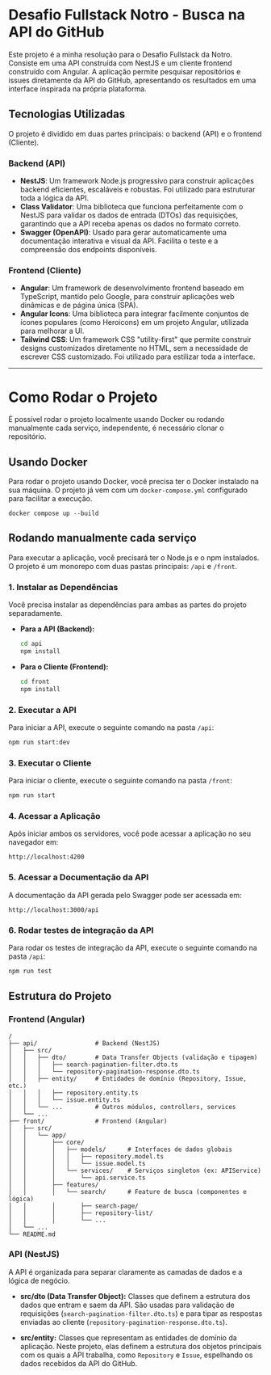 # Desafio Fullstack Notro - Busca na API do GitHub

Este projeto é a minha resolução para o Desafio Fullstack da Notro. Consiste em uma API construída com NestJS e um cliente frontend construído com Angular. A aplicação permite pesquisar repositórios e issues diretamente da API do GitHub, apresentando os resultados em uma interface inspirada na própria plataforma.

## Tecnologias Utilizadas

O projeto é dividido em duas partes principais: o backend (API) e o frontend (Cliente).

### Backend (API)

- **NestJS**: Um framework Node.js progressivo para construir aplicações backend eficientes, escaláveis e robustas. Foi utilizado para estruturar toda a lógica da API.
- **Class Validator**: Uma biblioteca que funciona perfeitamente com o NestJS para validar os dados de entrada (DTOs) das requisições, garantindo que a API receba apenas os dados no formato correto.
- **Swagger (OpenAPI)**: Usado para gerar automaticamente uma documentação interativa e visual da API. Facilita o teste e a compreensão dos endpoints disponíveis.

### Frontend (Cliente)

- **Angular**: Um framework de desenvolvimento frontend baseado em TypeScript, mantido pelo Google, para construir aplicações web dinâmicas e de página única (SPA).
- **Angular Icons**: Uma biblioteca para integrar facilmente conjuntos de ícones populares (como Heroicons) em um projeto Angular, utilizada para melhorar a UI.
- **Tailwind CSS**: Um framework CSS "utility-first" que permite construir designs customizados diretamente no HTML, sem a necessidade de escrever CSS customizado. Foi utilizado para estilizar toda a interface.

---

# Como Rodar o Projeto

É possível rodar o projeto localmente usando Docker ou rodando manualmente cada serviço, independente, é necessário clonar o repositório.

## Usando Docker

Para rodar o projeto usando Docker, você precisa ter o Docker instalado na sua máquina. O projeto já vem com um `docker-compose.yml` configurado para facilitar a execução.

```
docker compose up --build
```

## Rodando manualmente cada serviço

Para executar a aplicação, você precisará ter o Node.js e o npm instalados. O projeto é um monorepo com duas pastas principais: `/api` e `/front`.

### 1. Instalar as Dependências

Você precisa instalar as dependências para ambas as partes do projeto separadamente.

- **Para a API (Backend):**
  ```bash
  cd api
  npm install
  ```

- **Para o Cliente (Frontend):**
  ```bash
  cd front
  npm install
  ```

### 2. Executar a API
Para iniciar a API, execute o seguinte comando na pasta `/api`:

```bash
npm run start:dev
```

### 3. Executar o Cliente
Para iniciar o cliente, execute o seguinte comando na pasta `/front`:
```bash
npm run start
```

### 4. Acessar a Aplicação
Após iniciar ambos os servidores, você pode acessar a aplicação no seu navegador em:
```
http://localhost:4200
```

### 5. Acessar a Documentação da API
A documentação da API gerada pelo Swagger pode ser acessada em:
```
http://localhost:3000/api
```

### 6. Rodar testes de integração da API
Para rodar os testes de integração da API, execute o seguinte comando na pasta `/api`:

```bash
npm run test
```

## Estrutura do Projeto

### Frontend (Angular)
```plaintext
/
├── api/                # Backend (NestJS)
│   ├── src/
│   │   ├── dto/        # Data Transfer Objects (validação e tipagem)
│   │   │   ├── search-pagination-filter.dto.ts
│   │   │   └── repository-pagination-response.dto.ts
│   │   ├── entity/     # Entidades de domínio (Repository, Issue, etc.)
│   │   │   ├── repository.entity.ts
│   │   │   └── issue.entity.ts
│   │   └── ...         # Outros módulos, controllers, services
│   └── ...
├── front/              # Frontend (Angular)
│   ├── src/
│   │   └── app/
│   │       ├── core/
│   │       │   ├── models/      # Interfaces de dados globais
│   │       │   │   ├── repository.model.ts
│   │       │   │   └── issue.model.ts
│   │       │   └── services/    # Serviços singleton (ex: APIService)
│   │       │       └── api.service.ts
│   │       ├── features/
│   │       │   └── search/      # Feature de busca (componentes e lógica)
│   │       │       ├── search-page/
│   │       │       ├── repository-list/
│   │       │       └── ...
│   └── ...
└── README.md
```

### API (NestJS)

A API é organizada para separar claramente as camadas de dados e a lógica de negócio.

- **src/dto (Data Transfer Object):** Classes que definem a estrutura dos dados que entram e saem da API. São usadas para validação de requisições (`search-pagination-filter.dto.ts`) e para tipar as respostas enviadas ao cliente (`repository-pagination-response.dto.ts`).

- **src/entity:** Classes que representam as entidades de domínio da aplicação. Neste projeto, elas definem a estrutura dos objetos principais com os quais a API trabalha, como `Repository` e `Issue`, espelhando os dados recebidos da API do GitHub.